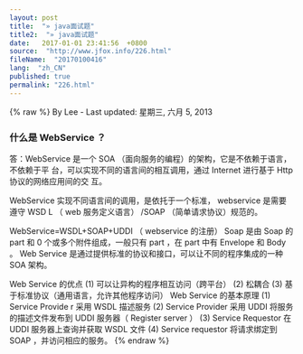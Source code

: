 ```yaml
---
layout: post
title:  "» java面试题"
title2:  "» java面试题"
date:   2017-01-01 23:41:56  +0800
source:  "http://www.jfox.info/226.html"
fileName:  "20170100416"
lang:  "zh_CN"
published: true
permalink: "226.html"
---
```

{% raw %}
By Lee - Last updated: 星期三, 六月 5, 2013

### 什么是 WebService ？

答：WebService 是一个 SOA （面向服务的编程）的架构，它是不依赖于语言，不依赖于平
台，可以实现不同的语言间的相互调用，通过 Internet 进行基于 Http 协议的网络应用间的交
互。

WebService 实现不同语言间的调用，是依托于一个标准， webservice 是需要遵守 WSD L
（ web 服务定义语言） /SOAP （简单请求协议）规范的。

WebService=WSDL+SOAP+UDDI （ webservice 的注册）
Soap 是由 Soap 的 part 和 0 个或多个附件组成，一般只有 part ，在 part 中有 Envelope 和
Body 。
Web Service 是通过提供标准的协议和接口，可以让不同的程序集成的一种 SOA 架构。

Web Service 的优点
(1) 可以让异构的程序相互访问（跨平台）
(2) 松耦合
(3) 基于标准协议（通用语言，允许其他程序访问）
Web Service 的基本原理
(1) Service Provide r 采用 WSDL 描述服务
(2) Service Provider 采用 UDDI 将服务的描述文件发布到 UDDI 服务器（ Register server ）
(3) Service Requestor 在 UDDI 服务器上查询并获取 WSDL 文件
(4) Service requestor 将请求绑定到 SOAP ，并访问相应的服务。
{% endraw %}